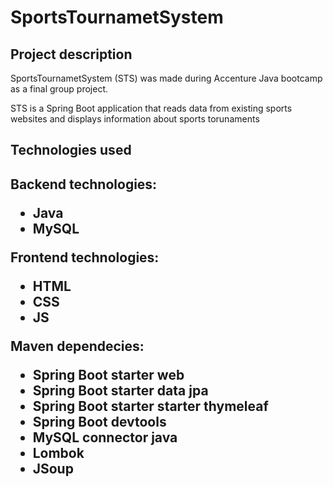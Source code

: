 <h1>SportsTournametSystem</h1>

<h2>Project description</h2>
<p>SportsTournametSystem (STS) was made during Accenture Java bootcamp as a final group project.</p>
<p>STS is a Spring Boot application that reads data from existing sports websites and displays information about sports torunaments</p>
<h2>Technologies used<h2>
  <p>Backend technologies:</p> 
  <ul>
     <li>Java</li>
     <li>MySQL</li>
  </ul>
  <p>Frontend technologies:</p> 
  <ul>
     <li>HTML</li>
     <li>CSS</li>
     <li>JS</li>
  </ul>
  <p>Maven dependecies:</p> 
  <ul>
     <li>Spring Boot starter web</li>
     <li>Spring Boot starter data jpa</li>
     <li>Spring Boot starter starter thymeleaf</li>
     <li>Spring Boot devtools</li>
     <li>MySQL connector java</li>
     <li>Lombok</li>
     <li>JSoup</li>
  </ul>
